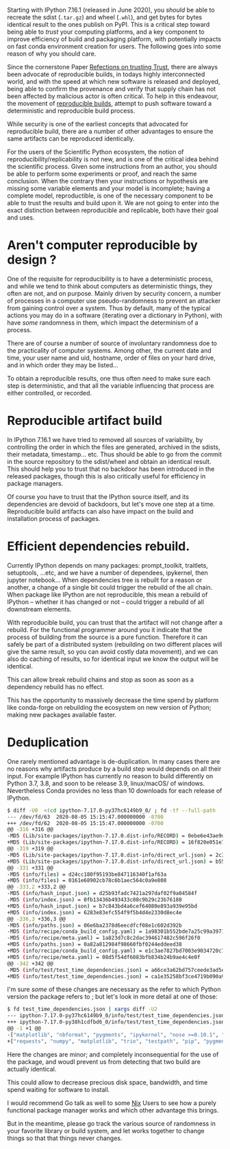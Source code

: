 <!--
.. title: IPython reproducible build
.. slug: ipython-reproducible-builds
.. date: 2020-08-05 22:00:00 UTC-00:00
.. author: Matthias Bussonnier
.. tags: Labs, IPython, reproducible-builds, packaging
.. category:
.. link:
.. description:
.. type: text
-->

Starting with IPython 7.16.1 (released in June 2020), you _should_ be able to recreate the sdist (`.tar.gz`) and wheel
(`.whl`), and get bytes for bytes identical result to the ones publish on PyPI. This is a critical step toward being able
to _trust_ your computing platforms, and a key component to improve efficiency of build and packaging platform, with
potentially impacts on fast conda environment creation for users. The following goes into some reason of why you should care.

<!-- TEASER_END -->

Since the cornerstone Paper [Refections on trusting Trust][1], there are always been advocate of reproducible builds, in
todays highly interconnected world, and with the speed at which new software is released and deployed, being able to confirm
the provenance and verify that supply chain has not been affected by malicious actor is often critical. To help in this
endeavour, the movement of [reproducible builds][2], attempt to push software toward a deterministic and reproducible
build process.

[2]: https://reproducible-builds.org/
[1]: https://www.cs.cmu.edu/~rdriley/487/papers/Thompson_1984_ReflectionsonTrustingTrust.pdf

While security is one of the earliest concepts that advocated for reproducible build, there are a number of other
advantages to ensure the same artifacts can be reproduced identically.

For the users of the Scientific Python ecosystem, the notion of reproducibility/replicability is not new, and is one of
the critical idea behind the scientific process. Given some instructions from an author, you should be able to perform some
experiments or proof, and reach the same conclusion. When the contrary then your instructions or hypothesis are missing
some variable elements and your model is incomplete; having a complete model, reproductible, is one of the necessary
component to be able to trust the results and build upon it. We are not going to enter into the exact distinction
between reproducible and replicable, both have their goal and uses.

# Aren't computer reproducible by design ? 

One of the requisite for reproducibility is to have a deterministic process, and while we tend to think about computers
as deterministic things, they often are not, and on purpose. Mainly driven by security concern, a number of processes in
a computer use pseudo-randomness to prevent an attacker from gaining control over a system. Thus by default, many of the
typical actions you may do in a software (iterating over a dictionary in Python), with have _some_ randomness in them,
which impact the determinism of a process.

There are of course a number of source of involuntary randomness doe to the practicality of computer systems. Among
other, the current date and time, your user name and uid, hostname, order of files on your hard drive, and in which
order they may be listed...

To obtain a reproducible results, one thus often need to make sure each step is deterministic, and that all the variable
influencing that process are either controlled, or recorded.

# Reproducible artifact build

In IPython 7.16.1 we have tried to removed all sources of variability, by controlling the order in which the files are
generated, archived in the sdists, their metadata, timestamp... etc. Thus should be able to go from the commit in the
source repository to the sdist/wheel and obtain an identical result. This should help you to trust that no backdoor has
been introduced in the released packages, though this is also critically useful for efficiency in package managers.

Of course you have to trust that the IPython source itself, and its dependencies are devoid of backdoors, but let's move
one step at a time. Reproducible build artifacts can also have impact on the build and installation process of packages.

# Efficient dependencies rebuild. 

Currently IPython depends on many packages: prompt_toolkit, traitlets, setuptools, ...etc, and we have a number of
dependees, ipykernel, then jupyter notebook... When dependencies tree is rebuilt for a reason or another, a change of a
single bit could trigger the rebuild of the all chain. When package like IPython are not reproducible, this mean  a
rebuild of IPython – whether it has changed or not – could trigger a rebuild of all downstream elements.

With reproducible build, you can trust that the artifact will not change after a rebuild. For the functional programmer
around you it indicate that the process of building from the source is a pure function. Therefore it can safely be part
of a distributed system (rebuilding on two different places will give the same result, so you can avoid costly data
movement), and we can also do caching of results, so for identical input we know the output will be identical.

This can allow break rebuild chains and stop as soon as soon as a dependency rebuild has no effect.

This has the opportunity to massively decrease the time spend by platform like conda-forge on rebuilding the ecosystem
on new version of Python; making new packages available faster. 

# Deduplication

One rarely mentioned advantage is de-duplication. In many cases there are no reasons why artifacts produce by a build
step would depends on all their input. For example IPython has currently no reason to build differently on Python 3.7,
3.8, and soon to be release 3.9, linux/macOS/ of windows. Nevertheless Conda provides no less than 10 downloads for each
release of IPython. 

```bash
$ diff -U0  <(cd ipython-7.17.0-py37hc6149b9_0/ ; fd -tf --full-path  | xargs -L1 md5)  <(cd ipython-7.17.0-py38h1cdfbd6_0/ ; fd --full-path  -t f | xargs -L1 md5)
--- /dev/fd/63	2020-08-05 15:15:47.000000000 -0700
+++ /dev/fd/62	2020-08-05 15:15:47.000000000 -0700
@@ -316 +316 @@
-MD5 (Lib/site-packages/ipython-7.17.0.dist-info/RECORD) = 0ebe6e43ae9dcfc29b86338605fc9065
+MD5 (Lib/site-packages/ipython-7.17.0.dist-info/RECORD) = 16f820e051e75462d970be438fbd2b0a
@@ -319 +319 @@
-MD5 (Lib/site-packages/ipython-7.17.0.dist-info/direct_url.json) = 2c37570ef1bd3eadd669649da321b69f
+MD5 (Lib/site-packages/ipython-7.17.0.dist-info/direct_url.json) = b55d0dcd87b11218d41c34d8ee0a5016
@@ -331 +331 @@
-MD5 (info/files) = d24cc180f95193be847116340f1af63a
+MD5 (info/files) = 0161e68902cb78c6b1aec564c0a9e808
@@ -333,2 +333,2 @@
-MD5 (info/hash_input.json) = d25b93fadc7421a297daf02f9a04584f
-MD5 (info/index.json) = 0fb13436b493433c08c9b29c23b76180
+MD5 (info/hash_input.json) = b7c843bd4a6cef64080e893a939e95bd
+MD5 (info/index.json) = 6283e83efc554f9f5b4d4e2330d8ec4e
@@ -336,3 +336,3 @@
-MD5 (info/paths.json) = 06e6ba2378d6eecdfcf08e1c602d392b
-MD5 (info/recipe/conda_build_config.yaml) = 1a98301b552bde7a25c99a39711c9fe2
-MD5 (info/recipe/meta.yaml) = 1a823d7c8c2dac394617482c596f26f0
+MD5 (info/paths.json) = 0a82a812984f98660fbf0244eddeed38
+MD5 (info/recipe/conda_build_config.yaml) = e1c3ae7827bd7003e9034720c7b0f76c
+MD5 (info/recipe/meta.yaml) = 08d5f54df6083bfb834b24b9ae4c4e0f
@@ -342 +342 @@
-MD5 (info/test/test_time_dependencies.json) = a66ce3a62bd757ceede3ad5ef4c2c4b6
+MD5 (info/test/test_time_dependencies.json) = ca1e35258bf3ce4719b090a90f886cd6
```

I'm sure _some_ of these changes are necessary as the refer to which Python version the package refers to ; but let's
look in more detail at one of those:

```bash
$ fd test_time_dependencies.json | xargs diff -U2
--- ipython-7.17.0-py37hc6149b9_0/info/test/test_time_dependencies.json	2020-07-31 21:41:11.000000000 -0700
+++ ipython-7.17.0-py38h1cdfbd6_0/info/test/test_time_dependencies.json	2020-07-31 21:40:53.000000000 -0700
@@ -1 +1 @@
-["matplotlib", "nbformat", "pygments", "ipykernel", "nose >=0.10.1", "trio", "numpy", "pip", "testpath", "requests"]
+["requests", "numpy", "matplotlib", "trio", "testpath", "pip", "pygments", "nbformat", "ipykernel", "nose >=0.10.1"]
```

Here the changes are minor; and completely inconsequential for the use of the package, and woudl prevent us from
detecting that two build are actually identical.

This could allow to decrease precious disk space, bandwidth, and time spend waiting for software to install. 

I would recommend Go talk as well to some [Nix][Nix] Users to see how a purely functional package manager works and
which other advantage this brings.

But in the meantime, please go track the various source of randomness in your favorite library or build system, and
let works together to change things so that that things never changes.





[Nix]: https://nixos.org/

